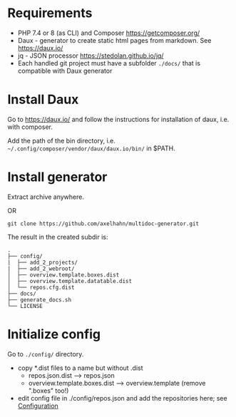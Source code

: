# Requirements #

* PHP 7.4 or 8 (as CLI) and Composer <https://getcomposer.org/>
* Daux - generator to create static html pages from markdown. See <https://daux.io/>
* jq - JSON processor <https://stedolan.github.io/jq/>
* Each handled git project must have a subfolder `./docs/` that is compatible with Daux generator

# Install Daux #

Go to <https://daux.io/> and follow the instructions for installation of daux, i.e. with composer.

Add the path of the bin directory, i.e. `~/.config/composer/vendor/daux/daux.io/bin/` in $PATH.

# Install generator #

Extract archive anywhere. 

OR

```shell
git clone https://github.com/axelhahn/multidoc-generator.git
```

The result in the created subdir is:

```text
.
├── config/
|  ├── add_2_projects/
|  ├── add_2_webroot/
│  ├── overview.template.boxes.dist
│  ├── overview.template.datatable.dist
│  └── repos.cfg.dist
├── docs/
├── generate_docs.sh
└── LICENSE
```

# Initialize config #

Go to `./config/` directory.

* copy *.dist files to a name but without .dist
  * repos.json.dist --> repos.json
  * overview.template.boxes.dist --> overview.template (remove ".boxes" too!)
* edit config file in ./config/repos.json and add the repositories here; see [Configuration](30_Configuration.md)

